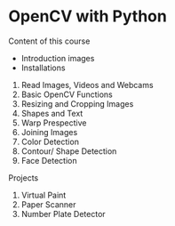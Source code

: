 # OpenCV with Python
 
 Content of this course
 
 - Introduction images
 - Installations
 1. Read Images, Videos and Webcams
 2. Basic OpenCV Functions
 3. Resizing and Cropping Images
 4. Shapes and Text
 5. Warp Prespective
 6. Joining Images
 7. Color Detection
 8. Contour/ Shape Detection
 9. Face Detection

Projects
1. Virtual Paint
2. Paper Scanner
3. Number Plate Detector
